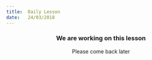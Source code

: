 ```yaml
---
title:  Daily Lesson
date:   24/03/2018
---
```


### <center>We are working on this lesson</center>
<center>Please come back later</center>